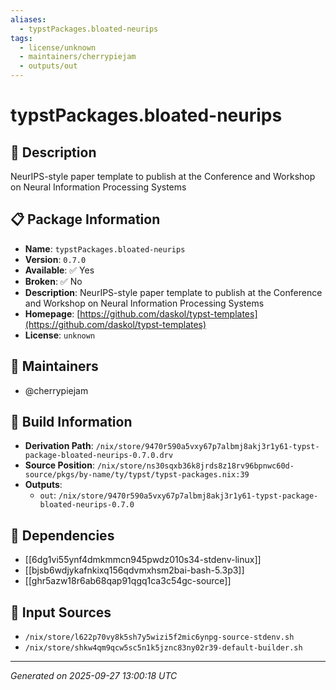 ```yaml
---
aliases:
  - typstPackages.bloated-neurips
tags:
  - license/unknown
  - maintainers/cherrypiejam
  - outputs/out
---
```


# typstPackages.bloated-neurips

## 📝 Description

NeurIPS-style paper template to publish at the Conference and Workshop on
Neural Information Processing Systems

## 📋 Package Information

- **Name**: `typstPackages.bloated-neurips`
- **Version**: `0.7.0`
- **Available**: ✅ Yes
- **Broken**: ✅ No
- **Description**: NeurIPS-style paper template to publish at the Conference and Workshop on
Neural Information Processing Systems
- **Homepage**: [https://github.com/daskol/typst-templates](https://github.com/daskol/typst-templates)
- **License**: `unknown`
## 👥 Maintainers

- @cherrypiejam


## 🔧 Build Information

- **Derivation Path**: `/nix/store/9470r590a5vxy67p7albmj8akj3r1y61-typst-package-bloated-neurips-0.7.0.drv`
- **Source Position**: `/nix/store/ns30sqxb36k8jrds8z18rv96bpnwc60d-source/pkgs/by-name/ty/typst/typst-packages.nix:39`
- **Outputs**:
  - `out`:  `/nix/store/9470r590a5vxy67p7albmj8akj3r1y61-typst-package-bloated-neurips-0.7.0`

## 🔗 Dependencies

- [[6dg1vi55ynf4dmkmmcn945pwdz010s34-stdenv-linux]]
- [[bjsb6wdjykafnkixq156qdvmxhsm2bai-bash-5.3p3]]
- [[ghr5azw18r6ab68qap91qgq1ca3c54gc-source]]

## 📁 Input Sources

- `/nix/store/l622p70vy8k5sh7y5wizi5f2mic6ynpg-source-stdenv.sh`
- `/nix/store/shkw4qm9qcw5sc5n1k5jznc83ny02r39-default-builder.sh`

---
*Generated on 2025-09-27 13:00:18 UTC*
